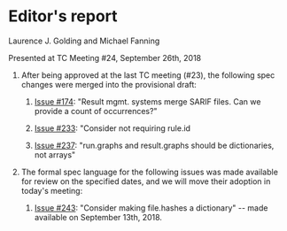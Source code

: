 # Editor's report

Laurence J. Golding and Michael Fanning

Presented at TC Meeting #24, September 26th, 2018

1. After being approved at the last TC meeting (#23), the following spec changes were merged into the provisional draft:

    1. [Issue #174](https://github.com/oasis-tcs/sarif-spec/issues/174): "Result mgmt. systems merge SARIF files. Can we provide a count of occurrences?"

    1. [Issue #233](https://github.com/oasis-tcs/sarif-spec/issues/233): "Consider not requiring rule.id

    1. [Issue #237](https://github.com/oasis-tcs/sarif-spec/issues/237): "run.graphs and result.graphs should be dictionaries, not arrays"

1. The formal spec language for the following issues was made available for review on the specified dates, and we will move their adoption in today's meeting:

    1. [Issue #243](https://github.com/oasis-tcs/sarif-spec/issues/243): "Consider making file.hashes a dictionary" -- made available on September 13th, 2018.